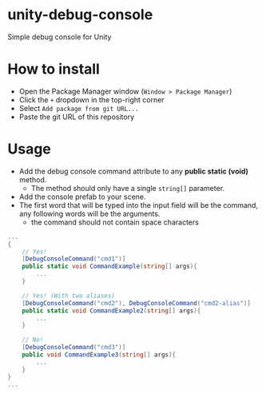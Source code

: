 # unity-debug-console

Simple debug console for Unity

# How to install

- Open the Package Manager window (`Window > Package Manager`)
- Click the `+` dropdown in the top-right corner
- Select `Add package from git URL...`
- Paste the git URL of this repository

# Usage

- Add the debug console command attribute to any **public static (void)** method.
  - The method should only have a single `string[]` parameter.
- Add the console prefab to your scene.
- The first word that will be typed into the input field will be the command, any following words will be the arguments.
  - the command should not contain space characters

```cs
...
{
    // Yes!
    [DebugConsoleCommand("cmd1")]
    public static void CommandExample(string[] args){
        ...
    }

    // Yes! (With two aliases)
    [DebugConsoleCommand("cmd2"), DebugConsoleCommand("cmd2-alias")]
    public static void CommandExample2(string[] args){
        ...
    }

    // No!
    [DebugConsoleCommand("cmd3")]
    public void CommandExample3(string[] args){
        ...
    }
}
...
```
